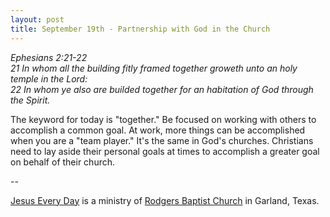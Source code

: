 ```yaml
---
layout: post
title: September 19th - Partnership with God in the Church
---
```


_Ephesians 2:21-22  
21 In whom all the building fitly framed together groweth unto an
holy temple in the Lord:  
22 In whom ye also are builded together for an habitation of God
through the Spirit._

The keyword for today is "together." Be focused on working with
others to accomplish a common goal. At work, more things can be
accomplished when you are a "team player." It's the same in God's
churches. Christians need to lay aside their personal goals at times
to accomplish a greater goal on behalf of their church.

 --

<a href=http://jesuseveryday.net>Jesus Every Day</a> is a ministry of <a href=http://rodgersbaptist.net>Rodgers Baptist Church</a> in Garland, Texas.
